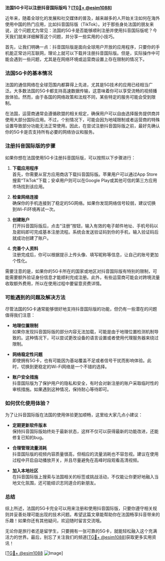 **法国5G卡可以注册抖音国际版吗？[[TG💪+ @esim1088](https://t.me/s/esim1088)]**

近年来，随着全球化的发展和社交媒体的普及，越来越多的人开始关注如何在海外使用中国的热门应用，比如抖音国际版（TikTok）。对于那些身处法国的朋友来说，这个问题尤为常见：法国的5G卡是否能够顺利注册并使用抖音国际版呢？今天我们就来详细解答这个问题，并分享一些实用的小技巧。

首先，让我们明确一点：抖音国际版是面向全球用户开放的应用程序，只要你的手机能正常访问互联网，理论上就可以下载并注册抖音国际版。但是，实际操作中可能会遇到一些问题，尤其是在网络环境或运营商设置上存在限制的情况下。

### 法国5G卡的基本情况

法国的通信网络在全球范围内都算得上先进，尤其是5G技术的应用已经相当广泛。大多数法国的5G卡都支持高速数据传输，这意味着你可以享受流畅的视频播放体验。然而，由于各国的网络政策和法规不同，某些特定的服务可能会受到限制。

在法国，运营商通常会遵循欧盟的相关规定，确保用户可以自由选择服务提供商并使用大部分国际应用。不过，个别情况下，可能会因为地域限制或者运营商的特殊设置导致部分功能无法正常使用。因此，在尝试注册抖音国际版之前，最好先确认你的5G卡是否支持所有必要的网络协议和服务。

### 注册抖音国际版的步骤

如果你想在法国使用5G卡注册抖音国际版，可以按照以下步骤进行：

1. **下载应用程序**  
   首先，你需要从官方应用商店下载抖音国际版。苹果用户可以通过App Store搜索“TikTok”下载；安卓用户则可以在Google Play或其他可信的第三方应用市场找到该应用。

2. **检查网络连接**  
   确保你的手机连接到了稳定的5G网络。如果你发现网络信号较弱，建议切换到Wi-Fi环境再试一次。

3. **创建账户**  
   打开抖音国际版后，点击“注册”按钮，输入有效的电子邮件地址、手机号码以及密码即可完成基本注册流程。系统会发送验证码到你的手机，输入验证码后就成功创建了账户。

4. **完善个人资料**  
   注册完成后，你可以根据提示上传头像、填写昵称等信息，让自己的账号更加个性化。

需要注意的是，如果你的5G卡所在的国家或地区对抖音国际版有特别的限制，可能需要额外验证身份信息才能顺利完成注册。此外，有些运营商可能会对跨境流量收取额外费用，所以在使用过程中要留意资费详情。

### 可能遇到的问题及解决方法

尽管法国的5G卡通常能够很好地支持抖音国际版的功能，但仍有一些潜在的问题值得我们注意：

- **地理位置限制**  
  如果你发现抖音国际版的部分内容无法加载，可能是由于地理位置检测机制导致的。这种情况下，可以尝试更改设备的语言设置或者使用代理服务器来绕过限制。

- **网络稳定性问题**  
  即使拥有5G卡，也有可能因为基站覆盖不足或者信号干扰而影响体验。此时，切换到更稳定的Wi-Fi网络是一个不错的选择。

- **账户安全措施**  
  抖音国际版为了保护用户的隐私和安全，有时会对新注册的账户采取临时性的审核措施。如果遇到这种情况，保持耐心等待即可。

### 如何优化使用体验？

为了让抖音国际版在法国的使用体验更加顺畅，这里给大家几点小建议：

- **定期更新软件版本**  
  保持抖音国际版始终处于最新状态，这样不仅可以获得最新的功能改进，还能修复已知的bug。

- **合理管理流量消耗**  
  抖音国际版的视频内容质量很高，但相应的流量消耗也不容忽视。建议在使用过程中开启自动播放开关，并且尽量避免在高峰时段观看高清视频。

- **加入本地社区**  
  在抖音国际版上搜索与法国相关的标签或挑战活动，不仅能让你更好地融入当地文化氛围，还可能结识志同道合的新朋友。

### 总结

综上所述，法国的5G卡完全可以用来注册和使用抖音国际版，只要你遵守相关规则并妥善处理可能出现的技术问题。希望这篇文章能帮助你在法国畅享抖音带来的乐趣！如果你还有其他疑问，欢迎随时留言交流哦。

无论你是旅行者还是留学生，只要拥有一张可靠的5G卡，就能轻松融入这个充满活力的世界。最后，别忘了关注我们的频道[[TG💪+ @esim1088](https://t.me/s/esim1088)]获取更多实用资讯！

[[TG💪+ @esim1088](https://t.me/s/esim1088) ![Image](https://i.postimg.cc/4NQfJmqS/Snipaste-2025-05-13-00-14-12.png)]
